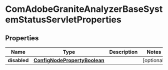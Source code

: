 
# ComAdobeGraniteAnalyzerBaseSystemStatusServletProperties

## Properties
Name | Type | Description | Notes
------------ | ------------- | ------------- | -------------
**disabled** | [**ConfigNodePropertyBoolean**](ConfigNodePropertyBoolean.md) |  |  [optional]



